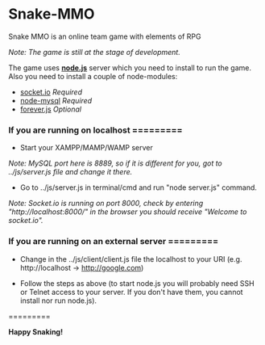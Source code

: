 Snake-MMO
=========

Snake MMO is an online team game with elements of RPG

*Note: The game is still at the stage of development.*

The game uses **[node.js](http://nodejs.org/)** server which
you need to install to run the game. Also you need to install
a couple of node-modules:

* [socket.io](http://socket.io/) *Required*
* [node-mysql](https://github.com/felixge/node-mysql) *Required*
* [forever.js](https://github.com/nodejitsu/forever) *Optional*

### If you are running on localhost =========

* Start your XAMPP/MAMP/WAMP server

*Note: MySQL port here is 8889, so if it is different for you,*
*got to ../js/server.js file and change it there.*

* Go to ../js/server.js in terminal/cmd and run "node server.js" command.

*Note: Socket.io is running on port 8000, check by entering*
*"http://localhost:8000/" in the browser you should receive*
*"Welcome to socket.io".*

### If you are running on an external server =========

* Change in the ../js/client/client.js file the localhost to your URI
(e.g. http://localhost -> http://google.com)

* Follow the steps as above (to start node.js you will probably need
SSH or Telnet access to your server. If you don't have them, you cannot
install nor run node.js).

=========

**Happy Snaking!**


